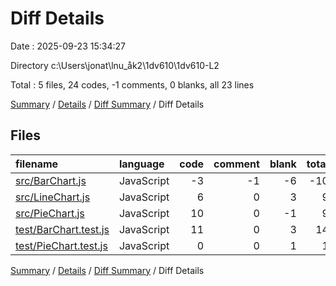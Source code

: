 # Diff Details

Date : 2025-09-23 15:34:27

Directory c:\\Users\\jonat\\lnu_åk2\\1dv610\\1dv610-L2

Total : 5 files,  24 codes, -1 comments, 0 blanks, all 23 lines

[Summary](results.md) / [Details](details.md) / [Diff Summary](diff.md) / Diff Details

## Files
| filename | language | code | comment | blank | total |
| :--- | :--- | ---: | ---: | ---: | ---: |
| [src/BarChart.js](/src/BarChart.js) | JavaScript | -3 | -1 | -6 | -10 |
| [src/LineChart.js](/src/LineChart.js) | JavaScript | 6 | 0 | 3 | 9 |
| [src/PieChart.js](/src/PieChart.js) | JavaScript | 10 | 0 | -1 | 9 |
| [test/BarChart.test.js](/test/BarChart.test.js) | JavaScript | 11 | 0 | 3 | 14 |
| [test/PieChart.test.js](/test/PieChart.test.js) | JavaScript | 0 | 0 | 1 | 1 |

[Summary](results.md) / [Details](details.md) / [Diff Summary](diff.md) / Diff Details